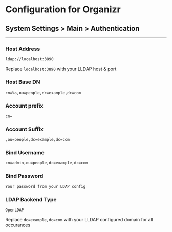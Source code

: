 # Configuration for Organizr
##  System Settings > Main > Authentication
---

### Host Address
```
ldap://localhost:3890
```
Replace `localhost:3890` with your LLDAP host & port

### Host Base DN
```
cn=%s,ou=people,dc=example,dc=com
```

### Account prefix
```
cn=
```

### Account Suffix
```
,ou=people,dc=example,dc=com
```

### Bind Username
```
cn=admin,ou=people,dc=example,dc=com
```

### Bind Password
```
Your password from your LDAP config
```
### LDAP Backend Type
```
OpenLDAP
```

Replace `dc=example,dc=com` with your LLDAP configured domain for all occurances

